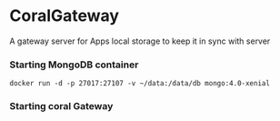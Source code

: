 # CoralGateway
A gateway server for Apps local storage to keep it in sync with server


### Starting MongoDB container
`docker run -d -p 27017:27107 -v ~/data:/data/db mongo:4.0-xenial`


### Starting coral Gateway
